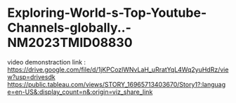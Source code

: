 # Exploring-World-s-Top-Youtube-Channels-globally..-NM2023TMID08830
video demonstraction link : https://drive.google.com/file/d/1jKPCozlWNvLaH_uRratYqL4Wq2yuHdRz/view?usp=drivesdk
https://public.tableau.com/views/STORY_16965713403670/Story1?:language=en-US&:display_count=n&:origin=viz_share_link
